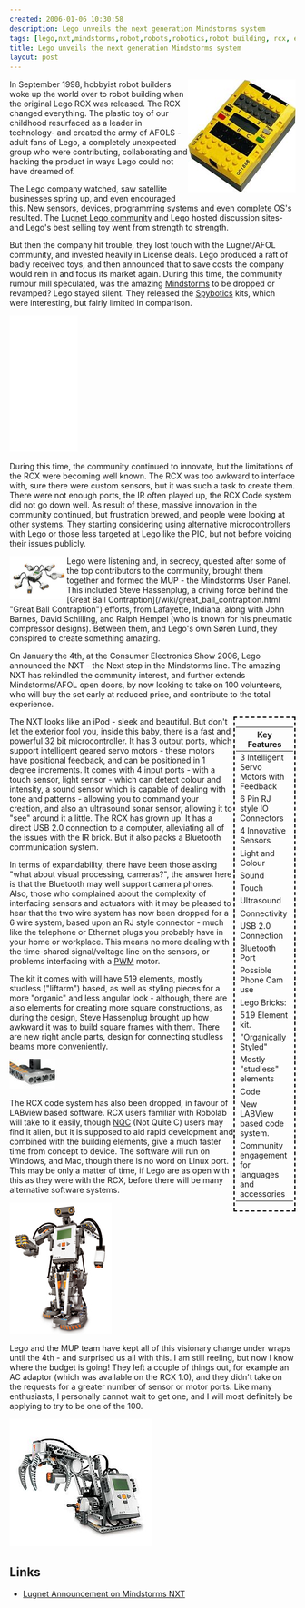 ```yaml
---
created: 2006-01-06 10:30:58
description: Lego unveils the next generation Mindstorms system
tags: [lego,nxt,mindstorms,robot,robots,robotics,robot building, rcx, electronics,technology,education]
title: Lego unveils the next generation Mindstorms system
layout: post
---
```

<div style="float: right;"><img src="/galleries/gallery-6-orions-images/357-rcximage.jpg"/></div>
In September 1998, hobbyist robot builders woke up the world over to robot building when the original Lego RCX was released.
The RCX changed everything. The plastic toy of our childhood resurfaced as a leader in technology- and created the army of AFOLS - adult fans of Lego,
a completely unexpected group who were contributing, collaborating and hacking the product in ways Lego could not have dreamed of.

The Lego company watched, saw satellite businesses spring up, and even encouraged this.
New sensors, devices, programming systems and even complete [OS's](/wiki/os.html "An Operating System") resulted.
The [Lugnet Lego community](/wiki/lugnet.html "Lego Users Group Network") and Lego hosted discussion sites- and Lego's best selling toy went from strength to strength.

But then the company hit trouble, they lost touch with the Lugnet/AFOL community, and invested heavily in License deals.
Lego produced a raft of badly received toys, and then announced that to save costs the company would rein in and focus its market again.
During this time, the community rumour mill speculated, was the amazing [Mindstorms](/wiki/mindstorms.html "A Robotic construction toy system from Lego") to be dropped or revamped? 
Lego stayed silent. They released the [Spybotics](/wiki/spybotics.html "Lego Programmable robot kits") kits, which were interesting, but fairly limited in comparison.

<iframe style="width:120px;height:240px;" marginwidth="0" marginheight="0" scrolling="no" frameborder="0" src="//ws-eu.amazon-adsystem.com/widgets/q?ServiceVersion=20070822&OneJS=1&Operation=GetAdHtml&MarketPlace=GB&source=ss&ref=as_ss_li_til&ad_type=product_link&tracking_id=orionrobots-21&language=en_GB&marketplace=amazon&region=GB&placement=B082WD5YV9&asins=B082WD5YV9&linkId=08332228f2cd7aed16ca05aa5a1f7372&show_border=true&link_opens_in_new_window=true"></iframe>

During this time, the community continued to innovate, but the limitations of the RCX were becoming well known. 
The RCX was too awkward to interface with, sure there were custom sensors, but it was such a task to create them. 
There were not enough ports, the IR often played up, the RCX Code system did not go down well.
As result of these, massive innovation in the community continued, but frustration brewed, and people were looking at other systems.
They starting considering using alternative microcontrollers with Lego or those less targeted at Lego like the PIC,
but not before voicing their issues publicly.

<img src="/galleries/gallery-6-orions-images/359-mindstormsnxt.jpg" style="float: left; width: 20%">
Lego were listening and, in secrecy, quested after some of the top contributors to the community,
brought them together and formed the MUP - the Mindstorms User Panel.
This included Steve Hassenplug, a driving force behind the [Great Ball Contraption](/wiki/great_ball_contraption.html "Great Ball Contraption") efforts, from Lafayette, Indiana, along with John Barnes, David Schilling, and Ralph Hempel (who is known for his pneumatic compressor designs).
Between them, and Lego's own Søren Lund, they conspired to create something amazing.

On January the 4th, at the Consumer Electronics Show 2006, Lego announced the NXT - the Next step in the Mindstorms line.
The amazing NXT has rekindled the community interest, and further extends Mindstorms/AFOL open doors, by now looking to take on 100 volunteers,
who will buy the set early at reduced price, and contribute to the total experience.

<div style="float: right; width: 20%; bgcolor: lightgrey; border: 2px dashed black; padding: 2px;">

| Key Features
| --------------------------------------------------
| 3 Intelligent Servo Motors with Feedback
| 6 Pin RJ style IO Connectors
| 4 Innovative Sensors
| Light and Colour
| Sound
| Touch
| Ultrasound
| Connectivity
| USB 2.0 Connection
| Bluetooth Port
| Possible Phone Cam use
| Lego Bricks:
| 519 Element kit.
| "Organically Styled"
| Mostly "studless" elements
| Code
| New LABView based code system.
| Community engagement for languages and accessories

</div>

The NXT looks like an iPod - sleek and beautiful.
But don't let the exterior fool you, inside this baby, there is a fast and powerful 32 bit microcontroller.
It has 3 output ports, which support intelligent geared servo motors - these motors have positional feedback, and can be positioned in 1 degree increments. It comes with 4 input ports - with a touch sensor, light sensor - which can detect colour and intensity, a sound sensor which is capable of dealing with tone and patterns - allowing you to command your creation, and also an ultrasound sonar sensor, allowing it to "see" around it a little. The RCX has grown up. It has a direct USB 2.0 connection to a computer, alleviating all of the issues with the IR brick. But it also packs a Bluetooth communication system.

In terms of expandability, there have been those asking "what about visual processing, cameras?", the answer here is that the Bluetooth may well support camera phones. Also, those who complained about the complexity of interfacing sensors and actuators with it may be pleased to hear that the two wire system has now been dropped for a 6 wire system, based upon an RJ style connector - much like the telephone or Ethernet plugs you probably have in your home or workplace. This means no more dealing with the time-shared signal/voltage line on the sensors, or problems interfacing with a [PWM](/wiki/pwm.html) motor.

The kit it comes with will have 519 elements, mostly studless ("liftarm") based, as well as styling pieces for a more "organic" and less angular look - although, there are also elements for creating more square constructions, as during the design, Steve Hassenplug brought up how awkward it was to build square frames with them. There are new right angle parts, design for connecting studless beams more conveniently. 

![](/galleries/2006-01-06-lego-unveils-next-gen-mindstorms/80x52_ElbowJoint.jpg)

The RCX code system has also been dropped, in favour of LABview based software. RCX users familiar with Robolab will take to it easily, though [NQC](/wiki/nqc.html) (Not Quite C) users may find it alien, but it is supposed to aid rapid development and combined with the building elements, give a much faster time from concept to device. The software will run on Windows, and Mac, though there is no word on Linux port. This may be only a matter of time, if Lego are as open with this as they were with the RCX, before there will be many alternative software systems.

![](/galleries/2006-01-06-lego-unveils-next-gen-mindstorms/NXTImage.jpg)

Lego and the MUP team have kept all of this visionary change under wraps until the 4th - and surprised us all with this. I am still reeling, but now I know where the budget is going!
They left a couple of things out, for example an AC adaptor (which was available on the RCX 1.0), and they didn't take on the requests for a greater number of sensor or motor ports.
Like many enthusiasts, I personally cannot wait to get one, and I will most definitely be applying to try to be one of the 100.

![](/galleries/2006-01-06-lego-unveils-next-gen-mindstorms/MindstormsNXTArm.jpg)

## Links

* [Lugnet Announcement on Mindstorms NXT](http://news.lugnet.com/announce/?n=3121)
